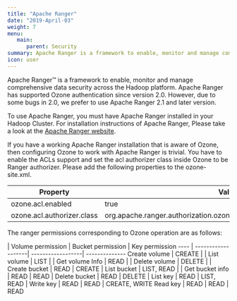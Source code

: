 ```yaml
---
title: "Apache Ranger"
date: "2019-April-03"
weight: 7
menu:
   main:
      parent: Security
summary: Apache Ranger is a framework to enable, monitor and manage comprehensive data security across the Hadoop platform.
icon: user
---
```

<!---
  Licensed to the Apache Software Foundation (ASF) under one or more
  contributor license agreements.  See the NOTICE file distributed with
  this work for additional information regarding copyright ownership.
  The ASF licenses this file to You under the Apache License, Version 2.0
  (the "License"); you may not use this file except in compliance with
  the License.  You may obtain a copy of the License at

      http://www.apache.org/licenses/LICENSE-2.0

  Unless required by applicable law or agreed to in writing, software
  distributed under the License is distributed on an "AS IS" BASIS,
  WITHOUT WARRANTIES OR CONDITIONS OF ANY KIND, either express or implied.
  See the License for the specific language governing permissions and
  limitations under the License.
-->


Apache Ranger™ is a framework to enable, monitor and manage comprehensive data
security across the Hadoop platform. Apache Ranger has supported Ozone authentication 
since version 2.0. However, due to some bugs in 2.0, we prefer to use Apache Ranger 
2.1 and later version.


To use Apache Ranger, you must have Apache Ranger installed in your Hadoop
Cluster. For installation instructions of Apache Ranger, Please take a look
at the [Apache Ranger website](https://ranger.apache.org/index.html).

If you have a working Apache Ranger installation that is aware of Ozone, then
configuring Ozone to work with Apache Ranger is trivial. You have to enable
the ACLs support and set the acl authorizer class inside Ozone to be Ranger
authorizer. Please add the following properties to the ozone-site.xml.

Property|Value
--------|------------------------------------------------------------
ozone.acl.enabled         | true
ozone.acl.authorizer.class| org.apache.ranger.authorization.ozone.authorizer.RangerOzoneAuthorizer

The ranger permissions corresponding to Ozone operation are as follows:

   | Volume  permission | Bucket permission | Key permission
---- | -------------------| ------------------| --------------
Create  volume | CREATE | | 
List volume | LIST | | 
Get volume Info | READ | | 
Delete volume | DELETE | | 
Create  bucket | READ | CREATE | 
List bucket | LIST, READ | | 
Get bucket info | READ | READ | 
Delete bucket | READ | DELETE | 
List key | READ | LIST, READ | 
Write key | READ | READ | CREATE, WRITE
Read key | READ | READ | READ